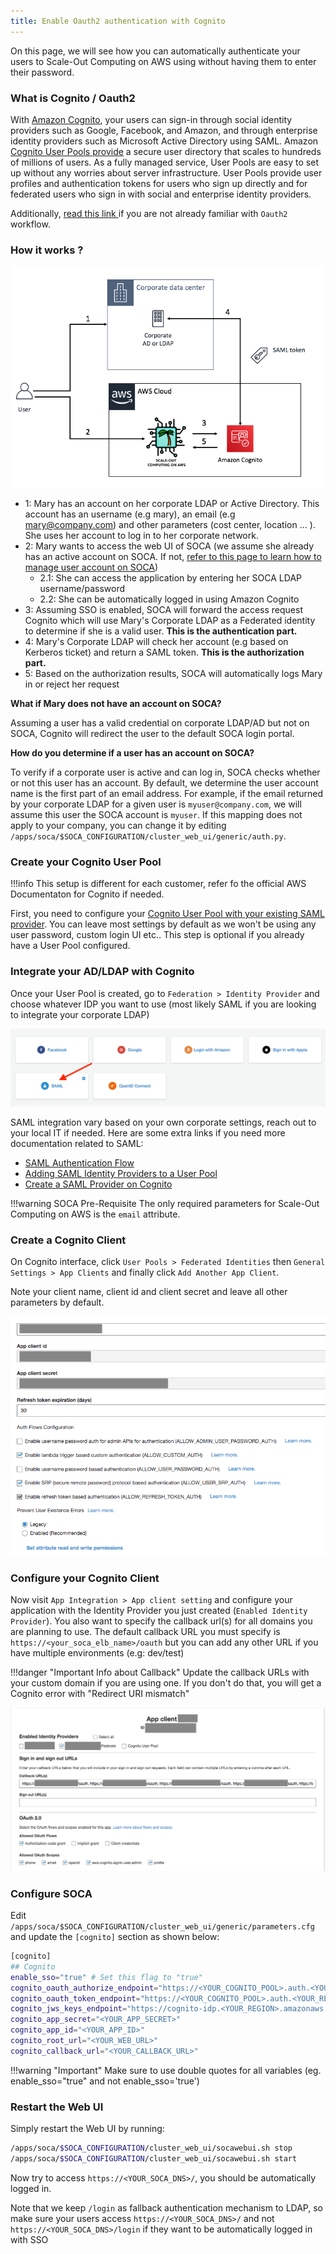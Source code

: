 ```yaml
---
title: Enable Oauth2 authentication with Cognito
---
```


On this page, we will see how you can automatically authenticate your users to Scale-Out Computing on AWS using without having them to enter their password.

### What is Cognito / Oauth2

With [Amazon Cognito](https://aws.amazon.com/cognito/), your users can sign-in through social identity providers such as Google, Facebook, and Amazon, and through enterprise identity providers such as Microsoft Active Directory using SAML.
Amazon [Cognito User Pools provide](https://aws.amazon.com/blogs/mobile/understanding-amazon-cognito-user-pool-oauth-2-0-grants/) a secure user directory that scales to hundreds of millions of users. As a fully managed service, User Pools are easy to set up without any worries about server infrastructure. User Pools provide user profiles and authentication tokens for users who sign up directly and for federated users who sign in with social and enterprise identity providers.

Additionally, [read this link ](https://docs.aws.amazon.com/cognito/latest/developerguide/cognito-user-pools-app-idp-settings.html) if you are not already familiar with `Oauth2` workflow.


### How it works ?

![](../imgs/cognito-6.png)

- 1: Mary has an account on her corporate LDAP or Active Directory. This account has an username (e.g mary), an email (e.g mary@company.com) and other parameters (cost center, location ... ). She uses her account to log in to her corporate network.
- 2: Mary wants to access the web UI of SOCA (we assume she already has an active account on SOCA. If not, [refer to this page to learn how to manage user account on SOCA](../../web-interface/manage-ldap-users/))
    + 2.1: She can access the application by entering her SOCA LDAP username/password
    + 2.2: She can be automatically logged in using Amazon Cognito
- 3: Assuming SSO is enabled, SOCA will forward the access request Cognito which will use Mary's Corporate LDAP as a Federated identity to determine if she is a valid user. **This is the authentication part.**
- 4: Mary's Corporate LDAP will check her account (e.g based on Kerberos ticket) and return a SAML token. **This is the authorization part.**
- 5: Based on the authorization results, SOCA will automatically logs Mary in or reject her request

**What if Mary does not have an account on SOCA?**

Assuming a user has a valid credential on corporate LDAP/AD but not on SOCA, Cognito will redirect the user to the default SOCA login portal.

**How do you determine if a user has an account on SOCA?**

To verify if a corporate user is active and can log in, SOCA checks whether or not this user has an account. By default, we determine the user account name is the first part of an email address. 
For example, if the email returned by your corporate LDAP for a given user is `myuser@company.com`, we will assume this user the SOCA account is `myuser`. If this mapping does not apply to your company, you can change it by editing `/apps/soca/$SOCA_CONFIGURATION/cluster_web_ui/generic/auth.py`.





### Create your Cognito User Pool

!!!info
    This setup is different for each customer, refer fo the official AWS Documentaton for Cognito if needed.

First, you need to configure your [Cognito User Pool with your existing SAML provider](https://docs.aws.amazon.com/cognito/latest/developerguide/cognito-user-identity-pools.html). You can leave most settings by default as we won't be using any user password, custom login UI etc..
This step is optional if you already have a User Pool configured.

### Integrate your AD/LDAP with Cognito

Once your User Pool is created, go to `Federation > Identity Provider` and choose whatever IDP you want to use (most likely SAML if you are looking to integrate your corporate LDAP)
 
![](../imgs/cognito-2.png)

SAML integration vary based on your own corporate settings, reach out to your local IT if needed. Here are some extra links if you need more documentation related to SAML:

   - [SAML Authentication Flow](https://docs.aws.amazon.com/cognito/latest/developerguide/cognito-user-pools-saml-idp-authentication.html)
   - [Adding SAML Identity Providers to a User Pool](https://docs.aws.amazon.com/cognito/latest/developerguide/cognito-user-pools-saml-idp.html) 
   - [Create a SAML Provider on Cognito](https://docs.aws.amazon.com/cognito/latest/developerguide/cognito-user-pools-managing-saml-idp-console.html)

!!!warning SOCA Pre-Requisite 
    The only required parameters for Scale-Out Computing on AWS is the `email` attribute. 

### Create a Cognito Client 

On Cognito interface, click `User Pools > Federated Identities` then `General Settings > App Clients` and finally click `Add Another App Client`.

Note your client name, client id and client secret and leave all other parameters by default.

![](../imgs/cognito-1.png)


### Configure your Cognito Client

Now visit `App Integration > App client setting` and configure your application with the Identity Provider you just created (`Enabled Identity Provider`). 
You also want to specify the callback url(s) for all domains you are planning to use. The default callback URL you must specify is `https://<your_soca_elb_name>/oauth` but you can add any other URL if you have multiple environments (e.g: dev/test)

!!!danger "Important Info about Callback"
    Update the callback URLs with your custom domain if you are using one. If you don't do that, you will get a Cognito error with "Redirect URI mismatch"

![](../imgs/cognito-3.png)


### Configure SOCA

Edit `/apps/soca/$SOCA_CONFIGURATION/cluster_web_ui/generic/parameters.cfg` and update the `[cognito]` section as shown below:

~~~bash
[cognito]
## Cognito
enable_sso="true" # Set this flag to "true"
cognito_oauth_authorize_endpoint="https://<YOUR_COGNITO_POOL>.auth.<YOUR_REGION>.amazoncognito.com/oauth2/authorize"
cognito_oauth_token_endpoint="https://<YOUR_COGNITO_POOL>.auth.<YOUR_REGION>.amazoncognito.com/oauth2/token"
cognito_jws_keys_endpoint="https://cognito-idp.<YOUR_REGION>.amazonaws.com/<YOUR_REGION>_<YOUR_POOL_ID>/.well-known/jwks.json"
cognito_app_secret="<YOUR_APP_SECRET>"
cognito_app_id="<YOUR_APP_ID>"
cognito_root_url="<YOUR_WEB_URL>"
cognito_callback_url="<YOUR_CALLBACK_URL>"
~~~

!!!warning "Important"
    Make sure to use double quotes for all variables (eg. enable_sso="true" and not enable_sso='true')

### Restart the Web UI

Simply restart the Web UI by running:

~~~bash
/apps/soca/$SOCA_CONFIGURATION/cluster_web_ui/socawebui.sh stop
/apps/soca/$SOCA_CONFIGURATION/cluster_web_ui/socawebui.sh start
~~~

Now try to access `https://<YOUR_SOCA_DNS>/`, you should be automatically logged in.
 
Note that we keep `/login` as fallback authentication mechanism to LDAP, so make sure your users access `https://<YOUR_SOCA_DNS>/` and not `https://<YOUR_SOCA_DNS>/login` if they want to be automatically logged in with SSO





